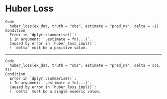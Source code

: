 # Huber Loss

    Code
      huber_loss(ex_dat, truth = "obs", estimate = "pred_na", delta = -1)
    Condition
      Error in `dplyr::summarise()`:
      i In argument: `.estimate = fn(...)`.
      Caused by error in `huber_loss_impl()`:
      ! `delta` must be a positive value.

---

    Code
      huber_loss(ex_dat, truth = "obs", estimate = "pred_na", delta = c(1, 2))
    Condition
      Error in `dplyr::summarise()`:
      i In argument: `.estimate = fn(...)`.
      Caused by error in `huber_loss_impl()`:
      ! `delta` must be a single numeric value.

